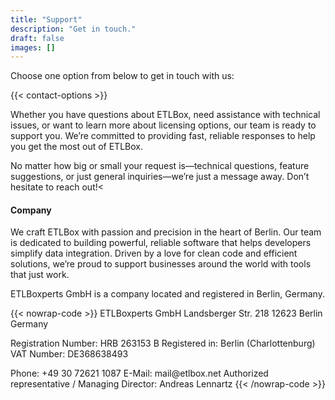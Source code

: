 ```yaml
---
title: "Support"
description: "Get in touch."
draft: false
images: []
---
```


Choose one option from below to get in touch with us:

{{< contact-options >}}

Whether you have questions about ETLBox, need assistance with technical issues, or want to learn more about licensing options, our team is ready to support you. We’re committed to providing fast, reliable responses to help you get the most out of ETLBox.

  No matter how big or small your request is—technical questions, feature suggestions, or just general inquiries—we’re just a message away. Don’t hesitate to reach out!<

#### Company

We craft ETLBox with passion and precision in the heart of Berlin. Our team is dedicated to building powerful, reliable software that helps developers simplify data integration. Driven by a love for clean code and efficient solutions, we’re proud to support businesses around the world with tools that just work.

ETLBoxperts GmbH is a company located and registered in Berlin, Germany.

{{< nowrap-code >}}
ETLBoxperts GmbH
Landsberger Str. 218
12623 Berlin
Germany

Registration Number: HRB 263153 B
Registered in: Berlin (Charlottenburg)
VAT Number: DE368638493

Phone: +49 30 72621 1087
E-Mail: mail&commat;etlbox&period;net
Authorized representative / Managing Director: Andreas Lennartz
{{< /nowrap-code >}}


